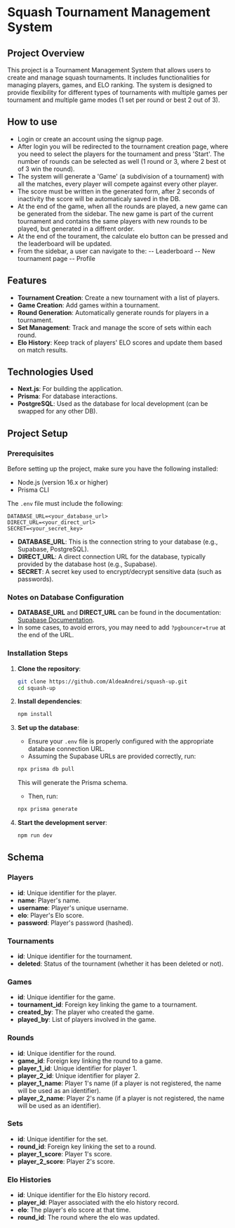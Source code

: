 # Squash Tournament Management System

## Project Overview

This project is a Tournament Management System that allows users to create and manage squash tournaments. It includes functionalities for managing players, games, and ELO ranking. The system is designed to provide flexibility for different types of tournaments with multiple games per tournament and multiple game modes (1 set per round or best 2 out of 3).

## How to use

- Login or create an account using the signup page.
- After login you will be redirected to the tournament creation page, where you need to select the players for the tournament and press 'Start'.
  The number of rounds can be selected as well (1 round or 3, where 2 best ot of 3 win the round).
- The system will generate a 'Game' (a subdivision of a tournament) with all the matches, every player will compete against every other player.
- The score must be written in the generated form, after 2 seconds of inactivity the score will be automaticaly saved in the DB.
- At the end of the game, when all the rounds are played, a new game can be generated from the sidebar.
  The new game is part of the current tournament and contains the same players with new rounds to be played, but generated in a diffrent order.
- At the end of the tourament, the calculate elo button can be pressed and the leaderboard will be updated.
- From the sidebar, a user can navigate to the:
  -- Leaderboard
  -- New tournament page
  -- Profile
  
## Features

- **Tournament Creation**: Create a new tournament with a list of players.
- **Game Creation**: Add games within a tournament.
- **Round Generation**: Automatically generate rounds for players in a tournament.
- **Set Management**: Track and manage the score of sets within each round.
- **Elo History**: Keep track of players' ELO scores and update them based on match results.

## Technologies Used

- **Next.js**: For building the application.
- **Prisma**: For database interactions.
- **PostgreSQL**: Used as the database for local development (can be swapped for any other DB).

## Project Setup

### Prerequisites

Before setting up the project, make sure you have the following installed:

- Node.js (version 16.x or higher)
- Prisma CLI

The `.env` file must include the following:

```env
DATABASE_URL=<your_database_url>
DIRECT_URL=<your_direct_url>
SECRET=<your_secret_key>
```

- **DATABASE_URL**: This is the connection string to your database (e.g., Supabase, PostgreSQL).
- **DIRECT_URL**: A direct connection URL for the database, typically provided by the database host (e.g., Supabase).
- **SECRET**: A secret key used to encrypt/decrypt sensitive data (such as passwords).

### Notes on Database Configuration

- **DATABASE_URL** and **DIRECT_URL** can be found in the documentation: [Supabase Documentation](https://supabase.com/docs/guides/database/prisma).
- In some cases, to avoid errors, you may need to add `?pgbouncer=true` at the end of the URL.

### Installation Steps

1. **Clone the repository**:

   ```bash
   git clone https://github.com/AldeaAndrei/squash-up.git
   cd squash-up
   ```

2. **Install dependencies**:

   ```bash
   npm install
   ```

3. **Set up the database**:

   - Ensure your `.env` file is properly configured with the appropriate database connection URL.
   - Assuming the Supabase URLs are provided correctly, run:

   ```bash
   npx prisma db pull
   ```

   This will generate the Prisma schema.

   - Then, run:

   ```bash
   npx prisma generate
   ```

4. **Start the development server**:

   ```bash
   npm run dev
   ```

## Schema

### Players

- **id**: Unique identifier for the player.
- **name**: Player's name.
- **username**: Player's unique username.
- **elo**: Player's Elo score.
- **password**: Player's password (hashed).

### Tournaments

- **id**: Unique identifier for the tournament.
- **deleted**: Status of the tournament (whether it has been deleted or not).

### Games

- **id**: Unique identifier for the game.
- **tournament_id**: Foreign key linking the game to a tournament.
- **created_by**: The player who created the game.
- **played_by**: List of players involved in the game.

### Rounds

- **id**: Unique identifier for the round.
- **game_id**: Foreign key linking the round to a game.
- **player_1_id**: Unique identifier for player 1.
- **player_2_id**: Unique identifier for player 2.
- **player_1_name**: Player 1's name (if a player is not registered, the name will be used as an identifier).
- **player_2_name**: Player 2's name (if a player is not registered, the name will be used as an identifier).

### Sets

- **id**: Unique identifier for the set.
- **round_id**: Foreign key linking the set to a round.
- **player_1_score**: Player 1's score.
- **player_2_score**: Player 2's score.

### Elo Histories

- **id**: Unique identifier for the Elo history record.
- **player_id**: Player associated with the elo history record.
- **elo**: The player's elo score at that time.
- **round_id**: The round where the elo was updated.
